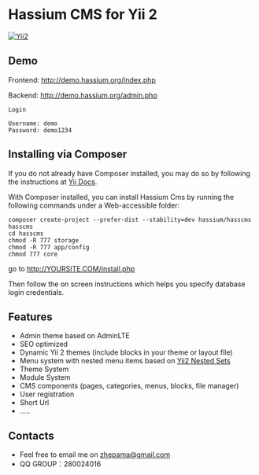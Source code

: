 Hassium CMS for Yii 2
===============================

[![Yii2](https://img.shields.io/badge/Powered_by-Yii_Framework-green.svg?style=flat)](http://www.yiiframework.com/)


Demo
-----------------------------------
Frontend: http://demo.hassium.org/index.php

Backend: http://demo.hassium.org/admin.php

`Login`

```
Username: demo
Password: demo1234
```

Installing via Composer 
-----------------------------------
If you do not already have Composer installed, you may do so by following the instructions at [Yii Docs](https://github.com/yiisoft/yii2/blob/master/docs/guide/start-installation.md#installing-via-composer-).

With Composer installed, you can install Hassium Cms by running the following commands under a Web-accessible folder:

```
composer create-project --prefer-dist --stability=dev hassium/hasscms hasscms
cd hasscms
chmod -R 777 storage
chmod -R 777 app/config
chmod 777 core
```
go to http://YOURSITE.COM/install.php

Then follow the on screen instructions which helps you specify database login credentials.


Features
-----------------------------------
  - Admin theme based on AdminLTE
  - SEO optimized
  - Dynamic Yii 2 themes (include blocks in your theme or layout file)
  - Menu system with nested menu items based on [Yii2 Nested Sets](https://github.com/creocoder/yii2-nested-sets)
  - Theme System
  - Module System
  - CMS components (pages, categories, menus, blocks, file manager)
  - User registration 
  - Short Url
  - .....

Contacts
-----------------------------------
  - Feel free to email me on zhepama@gmail.com
  - QQ GROUP：280024016